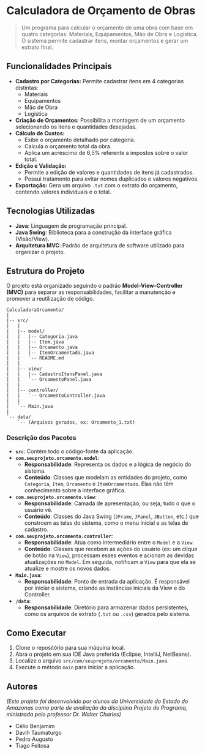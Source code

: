 # Calculadora de Orçamento de Obras

> Um programa para calcular o orçamento de uma obra com base em quatro categorias: Materiais, Equipamentos, Mão de Obra e Logística. O sistema permite cadastrar itens, montar orçamentos e gerar um extrato final.

## Funcionalidades Principais

* **Cadastro por Categorias:** Permite cadastrar itens em 4 categorias distintas:
    * Materiais
    * Equipamentos
    * Mão de Obra
    * Logística
* **Criação de Orçamentos:** Possibilita a montagem de um orçamento selecionando os itens e quantidades desejadas.
* **Cálculo de Custos:**
    * Exibe o orçamento detalhado por categoria.
    * Calcula o orçamento total da obra.
    * Aplica um acréscimo de 6,5% referente a impostos sobre o valor total.
* **Edição e Validação:**
    * Permite a edição de valores e quantidades de itens já cadastrados.
    * Possui tratamento para evitar nomes duplicados e valores negativos.
* **Exportação:** Gera um arquivo `.txt` com o extrato do orçamento, contendo valores individuais e o total.

## Tecnologias Utilizadas

* **Java**: Linguagem de programação principal.
* **Java Swing**: Biblioteca para a construção da interface gráfica (Visão/View).
* **Arquitetura MVC**: Padrão de arquitetura de software utilizado para organizar o projeto.

## Estrutura do Projeto

O projeto está organizado seguindo o padrão **Model-View-Controller (MVC)** para separar as responsabilidades, facilitar a manutenção e promover a reutilização de código.

```
CalculadoraOrcamento/
|
|-- src/
|   |
|   |-- model/
|   |   |-- Categoria.java
|   |   |-- Item.java
|   |   |-- Orcamento.java
|   |   |-- ItemOrcamentado.java
|   |   `-- README.md
|   |
|   |-- view/
|   |   |-- CadastroItensPanel.java
|   |   `-- OrcamentoPanel.java
|   |
|   |-- controller/
|   |   `-- OrcamentoController.java
|   |
|   `-- Main.java
|
`-- data/
    `-- (Arquivos gerados, ex: Orcamento_1.txt)
```

### Descrição dos Pacotes

* **`src`**: Contém todo o código-fonte da aplicação.
* **`com.seuprojeto.orcamento.model`**:
    * **Responsabilidade**: Representa os dados e a lógica de negócio do sistema.
    * **Conteúdo**: Classes que modelam as entidades do projeto, como `Categoria`, `Item`, `Orcamento` e `ItemOrcamentado`. Elas não têm conhecimento sobre a interface gráfica.
* **`com.seuprojeto.orcamento.view`**:
    * **Responsabilidade**: Camada de apresentação, ou seja, tudo o que o usuário vê.
    * **Conteúdo**: Classes do Java Swing (`JFrame`, `JPanel`, `JButton`, etc.) que constroem as telas do sistema, como o menu inicial e as telas de cadastro.
* **`com.seuprojeto.orcamento.controller`**:
    * **Responsabilidade**: Atua como intermediário entre o `Model` e a `View`.
    * **Conteúdo**: Classes que recebem as ações do usuário (ex: um clique de botão na `View`), processam esses eventos e acionam as devidas atualizações no `Model`. Em seguida, notificam a `View` para que ela se atualize e mostre os novos dados.
* **`Main.java`**:
    * **Responsabilidade**: Ponto de entrada da aplicação. É responsável por iniciar o sistema, criando as instâncias iniciais da View e do Controller.
* **`/data`**:
    * **Responsabilidade**: Diretório para armazenar dados persistentes, como os arquivos de extrato (`.txt` ou `.csv`) gerados pelo sistema.

## Como Executar

1.  Clone o repositório para sua máquina local.
2.  Abra o projeto em sua IDE Java preferida (Eclipse, IntelliJ, NetBeans).
3.  Localize o arquivo `src/com/seuprojeto/orcamento/Main.java`.
4.  Execute o método `main` para iniciar a aplicação.

## Autores

*(Este projeto foi desenvolvido por alunos da Universidade do Estado do Amazonas como parte de avaliação da disciplina Projeto de Programa, ministrada pelo professor Dr. Walter Charles)*

* Célio Benjamim
* Davih Taumaturgo
* Pedro Augusto
* Tiago Feitosa